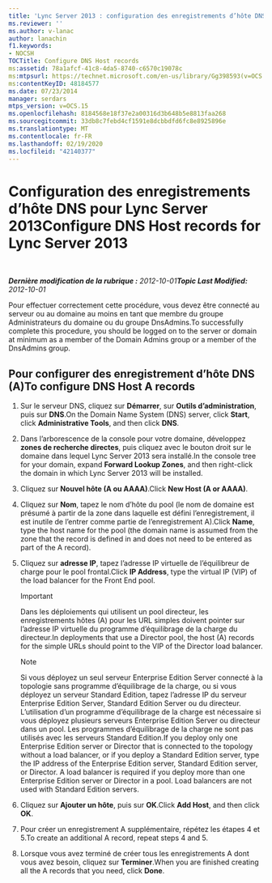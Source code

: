 ```yaml
---
title: 'Lync Server 2013 : configuration des enregistrements d’hôte DNS'
ms.reviewer: ''
ms.author: v-lanac
author: lanachin
f1.keywords:
- NOCSH
TOCTitle: Configure DNS Host records
ms:assetid: 78a1afcf-41c8-4da5-8740-c6570c19078c
ms:mtpsurl: https://technet.microsoft.com/en-us/library/Gg398593(v=OCS.15)
ms:contentKeyID: 48184577
ms.date: 07/23/2014
manager: serdars
mtps_version: v=OCS.15
ms.openlocfilehash: 8184568e18f37e2a00316d3b648b5e8813faa268
ms.sourcegitcommit: 33db8c7febd4cf1591e8dcbbdfd6fc8e8925896e
ms.translationtype: MT
ms.contentlocale: fr-FR
ms.lasthandoff: 02/19/2020
ms.locfileid: "42140377"
---
```

<div data-xmlns="http://www.w3.org/1999/xhtml">

<div class="topic" data-xmlns="http://www.w3.org/1999/xhtml" data-msxsl="urn:schemas-microsoft-com:xslt" data-cs="http://msdn.microsoft.com/">

<div data-asp="https://msdn2.microsoft.com/asp">

# <a name="configure-dns-host-records-for-lync-server-2013"></a><span data-ttu-id="31765-102">Configuration des enregistrements d’hôte DNS pour Lync Server 2013</span><span class="sxs-lookup"><span data-stu-id="31765-102">Configure DNS Host records for Lync Server 2013</span></span>

</div>

<div id="mainSection">

<div id="mainBody">

<span> </span>

<span data-ttu-id="31765-103">_**Dernière modification de la rubrique :** 2012-10-01_</span><span class="sxs-lookup"><span data-stu-id="31765-103">_**Topic Last Modified:** 2012-10-01_</span></span>

<span data-ttu-id="31765-104">Pour effectuer correctement cette procédure, vous devez être connecté au serveur ou au domaine au moins en tant que membre du groupe Administrateurs du domaine ou du groupe DnsAdmins.</span><span class="sxs-lookup"><span data-stu-id="31765-104">To successfully complete this procedure, you should be logged on to the server or domain at minimum as a member of the Domain Admins group or a member of the DnsAdmins group.</span></span>

<div>

## <a name="to-configure-dns-host-a-records"></a><span data-ttu-id="31765-105">Pour configurer des enregistrement d’hôte DNS (A)</span><span class="sxs-lookup"><span data-stu-id="31765-105">To configure DNS Host A records</span></span>

1.  <span data-ttu-id="31765-106">Sur le serveur DNS, cliquez sur **Démarrer**, sur **Outils d’administration**, puis sur **DNS**.</span><span class="sxs-lookup"><span data-stu-id="31765-106">On the Domain Name System (DNS) server, click **Start**, click **Administrative Tools**, and then click **DNS**.</span></span>

2.  <span data-ttu-id="31765-107">Dans l’arborescence de la console pour votre domaine, développez **zones de recherche directes**, puis cliquez avec le bouton droit sur le domaine dans lequel Lync Server 2013 sera installé.</span><span class="sxs-lookup"><span data-stu-id="31765-107">In the console tree for your domain, expand **Forward Lookup Zones**, and then right-click the domain in which Lync Server 2013 will be installed.</span></span>

3.  <span data-ttu-id="31765-108">Cliquez sur **Nouvel hôte (A ou AAAA)**.</span><span class="sxs-lookup"><span data-stu-id="31765-108">Click **New Host (A or AAAA)**.</span></span>

4.  <span data-ttu-id="31765-109">Cliquez sur **Nom**, tapez le nom d’hôte du pool (le nom de domaine est présumé à partir de la zone dans laquelle est défini l’enregistrement, il est inutile de l’entrer comme partie de l’enregistrement A).</span><span class="sxs-lookup"><span data-stu-id="31765-109">Click **Name**, type the host name for the pool (the domain name is assumed from the zone that the record is defined in and does not need to be entered as part of the A record).</span></span>

5.  <span data-ttu-id="31765-110">Cliquez sur **adresse IP**, tapez l’adresse IP virtuelle de l’équilibreur de charge pour le pool frontal.</span><span class="sxs-lookup"><span data-stu-id="31765-110">Click **IP Address**, type the virtual IP (VIP) of the load balancer for the Front End pool.</span></span>
    
    <div>
    

    > [!IMPORTANT]  
    > <span data-ttu-id="31765-111">Dans les déploiements qui utilisent un pool directeur, les enregistrements hôtes (A) pour les URL simples doivent pointer sur l’adresse IP virtuelle du programme d’équilibrage de la charge du directeur.</span><span class="sxs-lookup"><span data-stu-id="31765-111">In deployments that use a Director pool, the host (A) records for the simple URLs should point to the VIP of the Director load balancer.</span></span>

    
    </div>
    
    <div>
    

    > [!NOTE]  
    > <span data-ttu-id="31765-p101">Si vous déployez un seul serveur Enterprise Edition Server connecté à la topologie sans programme d’équilibrage de la charge, ou si vous déployez un serveur Standard Edition, tapez l’adresse IP du serveur Enterprise Edition Server, Standard Edition Server ou du directeur. L’utilisation d’un programme d’équilibrage de la charge est nécessaire si vous déployez plusieurs serveurs Enterprise Edition Server ou directeur dans un pool. Les programmes d’équilibrage de la charge ne sont pas utilisés avec les serveurs Standard Edition.</span><span class="sxs-lookup"><span data-stu-id="31765-p101">If you deploy only one Enterprise Edition server or Director that is connected to the topology without a load balancer, or if you deploy a Standard Edition server, type the IP address of the Enterprise Edition server, Standard Edition server, or Director. A load balancer is required if you deploy more than one Enterprise Edition server or Director in a pool. Load balancers are not used with Standard Edition servers.</span></span>

    
    </div>

6.  <span data-ttu-id="31765-115">Cliquez sur **Ajouter un hôte**, puis sur **OK**.</span><span class="sxs-lookup"><span data-stu-id="31765-115">Click **Add Host**, and then click **OK**.</span></span>

7.  <span data-ttu-id="31765-116">Pour créer un enregistrement A supplémentaire, répétez les étapes 4 et 5.</span><span class="sxs-lookup"><span data-stu-id="31765-116">To create an additional A record, repeat steps 4 and 5.</span></span>

8.  <span data-ttu-id="31765-117">Lorsque vous avez terminé de créer tous les enregistrements A dont vous avez besoin, cliquez sur **Terminer**.</span><span class="sxs-lookup"><span data-stu-id="31765-117">When you are finished creating all the A records that you need, click **Done**.</span></span>

</div>

</div>

<span> </span>

</div>

</div>

</div>

